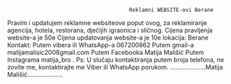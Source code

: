                                            Reklamni WEBSITE-ovi Berane
Pravim i updatujem reklamne websiteove poput ovog, za reklamiranje agencija, hotela, restorana, dječijih igraonica i sličnog.
Cijena pravljenja website-a je 50e
Cijena updatovanja website-a je 10e
lokacija: Berane
Kontakt:
Putem vibera ili WhatsApp-a 067200862
Putem gmail-a matijamalisic2008gmail.com
Putem Facebooka Matija Mališić
Putem Instagrama matija_bro
.
Ps: U slučaju kontaktiranja putem broja telefona, ne zovite me, kontaktirajte me Viber ili WhatsApp porukom.
....................Matija Mališić....................
